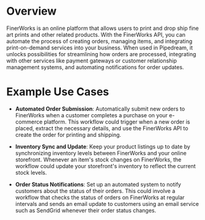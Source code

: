 # Overview

FinerWorks is an online platform that allows users to print and drop ship fine art prints and other related products. With the FinerWorks API, you can automate the process of creating orders, managing items, and integrating print-on-demand services into your business. When used in Pipedream, it unlocks possibilities for streamlining how orders are processed, integrating with other services like payment gateways or customer relationship management systems, and automating notifications for order updates.

# Example Use Cases

- **Automated Order Submission**: Automatically submit new orders to FinerWorks when a customer completes a purchase on your e-commerce platform. This workflow could trigger when a new order is placed, extract the necessary details, and use the FinerWorks API to create the order for printing and shipping.

- **Inventory Sync and Update**: Keep your product listings up to date by synchronizing inventory levels between FinerWorks and your online storefront. Whenever an item's stock changes on FinerWorks, the workflow could update your storefront's inventory to reflect the current stock levels.

- **Order Status Notifications**: Set up an automated system to notify customers about the status of their orders. This could involve a workflow that checks the status of orders on FinerWorks at regular intervals and sends an email update to customers using an email service such as SendGrid whenever their order status changes.
